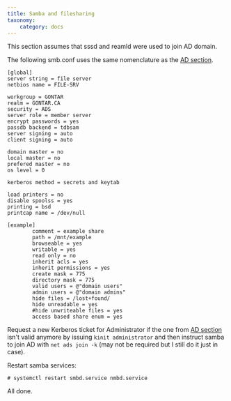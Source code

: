 ```yaml
---
title: Samba and filesharing
taxonomy:
    category: docs
---
```

This section assumes that sssd and reamld were used to join AD domain. 

The following smb.conf uses the same nomenclature as the [AD section](../sso).

```
[global]
server string = file server
netbios name = FILE-SRV

workgroup = GONTAR
realm = GONTAR.CA
security = ADS
server role = member server
encrypt passwords = yes
passdb backend = tdbsam
server signing = auto
client signing = auto

domain master = no
local master = no
prefered master = no
os level = 0

kerberos method = secrets and keytab

load printers = no
disable spoolss = yes
printing = bsd
printcap name = /dev/null

[example]
        comment = example share
        path = /mnt/example
        browseable = yes
        writable = yes
        read only = no
        inherit acls = yes
        inherit permissions = yes
        create mask = 775
        directory mask = 775
        valid users = @"domain users"
        admin users = @"domain admins"
        hide files = /lost+found/
        hide unreadable = yes
        #hide unwriteable files = yes
        access based share enum = yes
```
Request a new Kerberos ticket for Administrator if the one from [AD section](../sso) isn't valid anymore by issuing `kinit administrator` and then instruct samba to join AD with `net ads join -k` (may not be required but I still do it just in case).

Restart samba services:
```
# systemctl restart smbd.service nmbd.service
```

All done.
